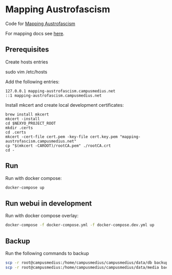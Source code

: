# Mapping Austrofascism

Code for [Mapping Austrofascism](https://mapping-austrofascism.campusmedius.net/)

For mapping docs see [here](https://github.com/campusmedius/mapping-austrofascism/tree/master/mapping).


## Prerequisites

Create hosts entries

sudo vim /etc/hosts

Add the following entries:

```
127.0.0.1 mapping-austrofascism.campusmedius.net
::1 mapping-austrofascism.campusmedius.net
```

Install mkcert and create local development certificates:

```
brew install mkcert
mkcert -install
cd $NEXYO_PROJECT_ROOT
mkdir .certs
cd .certs
mkcert -cert-file cert.pem -key-file cert.key.pem "mapping-austrofascism.campusmedius.net"
cp "$(mkcert -CAROOT)/rootCA.pem" ./rootCA.crt
cd -
```

## Run

Run with docker compose:

```sh
docker-compose up
```

## Run webui in development

Run with docker compose overlay:

```sh
docker-compose -f docker-compose.yml -f docker-compose.dev.yml up
```

## Backup

Run the following commands to backup

```sh
scp -r root@campusmedius:/home/campusmedius/campusmedius/data/db backup/mapping-austrofascism/
scp -r root@campusmedius:/home/campusmedius/campusmedius/data/media backup/mapping-austrofascism/
```